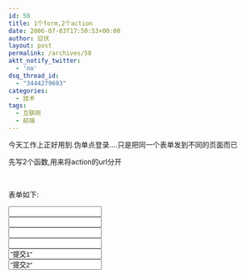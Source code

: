 ```yaml
---
id: 58
title: 1个form,2个action
date: 2006-07-03T17:50:53+00:00
author: 愆伏
layout: post
permalink: /archives/58
aktt_notify_twitter:
  - 'no'
dsq_thread_id:
  - "3444279693"
categories:
  - 技术
tags:
  - 互联网
  - 前端
---
```

今天工作上正好用到.伪单点登录&#8230;.只是把同一个表单发到不同的页面而已
  
先写2个函数,用来将action的url分开

<coolcode lang="javascript">
  
<Script Language="JavaScript"><br />
 function aa1()<br />
 {<br />
 document.form1.action=&#8221;login.jsp&#8221;; //这是第一个<br />
 document.form1.submit();<br />
 }</p>


<p>
  function aa2()<br />
 {<br />
 document.form1.action=&#8221;chklogin.jsp&#8221;;//这是第二个<br />
 document.form1.username.value=form1.userid.value //name不同,所以要把另外一个里面的value搞过来<br />
 document.form1.password.value=form1.userpassword.value //密码也是一样要搞过来<br />
 document.form1.submit();<br />
 }<br />
 </Script><br />
</coolcode>
</p>


<p>
  <!--more-->表单如下:
  
  <br />
<coolcode lang="html">
</p>
<form name=”form1″ method=”post” >
<input name=”userid” type=”text” size=”17″ style=’width:120px;hengit:20;’>

<br />
<input name=”username” type=”hidden” size=”17″ style=’width:120px;hengit:20;’ ><br />
<input name=”userpassword” type=”password” size=”17″ class=’edit_css’ style=’width:120px;hengit:20;’><br />
<input name=”password” type=”hidden” size=”17″ style=’width:120px;hengit:20;’ ><br />
<input name=’aa’ type=’button’ value=”提交1″ onClick=”aa1()”><br />
<input name=’bb’ type=’button’ value=”提交2″ onClick=’aa2() ‘><br />
</coolcode></p>